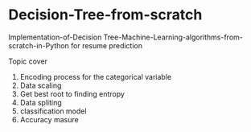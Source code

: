 # Decision-Tree-from-scratch
Implementation-of-Decision Tree-Machine-Learning-algorithms-from-scratch-in-Python for resume prediction

Topic cover
1. Encoding process for the categorical variable
2. Data scaling
3. Get best root to finding entropy
4. Data spliting
5. classification model
6. Accuracy masure
